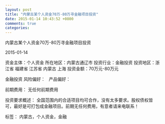 ```yaml
---
layout: post
title: "内蒙古某个人资金70万-80万寻金融项目投资"
date: 2015-01-14 10:43:52 +0800
comments: true
categories: 
---
```

内蒙古某个人资金70万-80万寻金融项目投资



2015-01-14

资金主体：个人资金
所在地区：内蒙古通辽市
投资行业：金融投资
投资地区：浙江省 福建省 江苏省 内蒙古 上海
投资金额：70万元-80万元

金融投资
风险偏好：
                             
                                                                                产品偏好：

前期费用：
无任何前期费用

投资要求概述：
全国范围内的合适项目均可合作，没有太多要求。股权债权皆可，最好是可打包成金融项目。前期无任何费用，有意者请来电联系！

标签：
内蒙古，个人资金，金融

